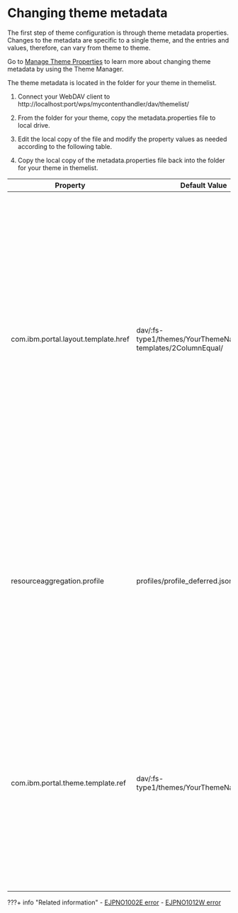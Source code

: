# Changing theme metadata

The first step of theme configuration is through theme metadata properties. Changes to the metadata are specific to a single theme, and the entries and values, therefore, can vary from theme to theme.

Go to [Manage Theme Properties](../../getting_started_with_themes/themeopt_themedev_etp.md) to learn more about changing theme metadata by using the Theme Manager.

The theme metadata is located in the folder for your theme in themelist.

1.  Connect your WebDAV client to http://localhost:port/wps/mycontenthandler/dav/themelist/

2.  From the folder for your theme, copy the metadata.properties file to local drive.

3.  Edit the local copy of the file and modify the property values as needed according to the following table.

4.  Copy the local copy of the metadata.properties file back into the folder for your theme in themelist.


|Property|Default Value|Description|
|--------|-------------|-----------|
|com.ibm.portal.layout.template.href|dav/:fs-type1/themes/YourThemeName/layout-templates/2ColumnEqual/|Change this value to say which layout template is used by default on pages in your theme. After initially creating your theme by cloning the HCL Digital Experience 8.5 theme, be sure to replace `Portal8.5` in the path with the name of the folder for your theme.Change this value in the Theme Manager by clicking **Manage Theme Properties** \> **General** \> **Default layout**.|
|resourceaggregation.profile|profiles/profile\_deferred.json|Change this value to say which profile .json file \(list of modules\) to load. The path value is relative to the folder for your theme in fs-type1.Change this value in the Theme Manager by clicking **Manage Theme Properties** \> **General** \> **Default profile**.|
|com.ibm.portal.theme.template.ref|dav/:fs-type1/themes/YourThemeName/|Change this value to say in which folder your custom theme's templates are located. Be sure to replace Portal8.5 with the name of your custom theme folder.Change this value in the Theme Manager by clicking **Manage Theme Properties** \> **Advanced** \> **Static content root**.|


???+ info "Related information"
    - [EJPNO1002E error](../../the_module_framework/themeopt_analyzer/validation_reports/themeopt_an_EJPNO1002E_v85.md)
    - [EJPNO1012W error](../../the_module_framework/themeopt_analyzer/validation_reports/themeopt_an_EJPNO1012W_v85.md)

